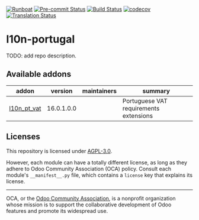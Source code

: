 
[![Runboat](https://img.shields.io/badge/runboat-Try%20me-875A7B.png)](https://runboat.odoo-community.org/builds?repo=OCA/l10n-portugal&target_branch=16.0)
[![Pre-commit Status](https://github.com/OCA/l10n-portugal/actions/workflows/pre-commit.yml/badge.svg?branch=16.0)](https://github.com/OCA/l10n-portugal/actions/workflows/pre-commit.yml?query=branch%3A16.0)
[![Build Status](https://github.com/OCA/l10n-portugal/actions/workflows/test.yml/badge.svg?branch=16.0)](https://github.com/OCA/l10n-portugal/actions/workflows/test.yml?query=branch%3A16.0)
[![codecov](https://codecov.io/gh/OCA/l10n-portugal/branch/16.0/graph/badge.svg)](https://codecov.io/gh/OCA/l10n-portugal)
[![Translation Status](https://translation.odoo-community.org/widgets/l10n-portugal-16-0/-/svg-badge.svg)](https://translation.odoo-community.org/engage/l10n-portugal-16-0/?utm_source=widget)

<!-- /!\ do not modify above this line -->

# l10n-portugal

TODO: add repo description.

<!-- /!\ do not modify below this line -->

<!-- prettier-ignore-start -->

[//]: # (addons)

Available addons
----------------
addon | version | maintainers | summary
--- | --- | --- | ---
[l10n_pt_vat](l10n_pt_vat/) | 16.0.1.0.0 |  | Portuguese VAT requirements extensions

[//]: # (end addons)

<!-- prettier-ignore-end -->

## Licenses

This repository is licensed under [AGPL-3.0](LICENSE).

However, each module can have a totally different license, as long as they adhere to Odoo Community Association (OCA)
policy. Consult each module's `__manifest__.py` file, which contains a `license` key
that explains its license.

----
OCA, or the [Odoo Community Association](http://odoo-community.org/), is a nonprofit
organization whose mission is to support the collaborative development of Odoo features
and promote its widespread use.

